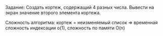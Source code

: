 Задание:	Создать кортеж, содержащий 4 разных числа. Вывести на экран значение второго элемента кортежа.

Сложность алгоритма:	кортеж = неизменяемый список => временная сложность индексации o(1), сложность по памяти O(n)
